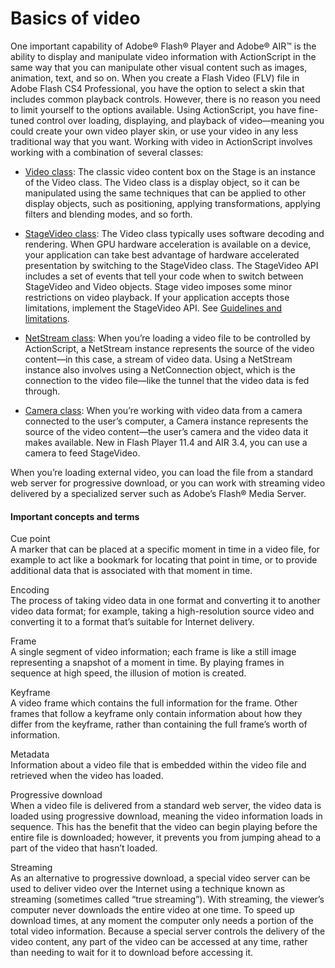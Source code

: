 # Basics of video

<div>

One important capability of Adobe® Flash® Player and Adobe® AIR™ is the ability
to display and manipulate video information with ActionScript in the same way
that you can manipulate other visual content such as images, animation, text,
and so on. When you create a Flash Video (FLV) file in Adobe Flash CS4
Professional, you have the option to select a skin that includes common playback
controls. However, there is no reason you need to limit yourself to the options
available. Using ActionScript, you have fine-tuned control over loading,
displaying, and playback of video—meaning you could create your own video player
skin, or use your video in any less traditional way that you want. Working with
video in ActionScript involves working with a combination of several classes:

- <a
  href="http://help.adobe.com/en_US/FlashPlatform/reference/actionscript/3/flash/media/Video.html"
  target="_self">Video class</a>: The classic video content box on the Stage is
  an instance of the Video class. The Video class is a display object, so it can
  be manipulated using the same techniques that can be applied to other display
  objects, such as positioning, applying transformations, applying filters and
  blending modes, and so forth.

- <a
  href="http://help.stage.adobe.com/en_US/FlashPlatform/reference/actionscript/3/flash/media/StageVideo.html"
  target="_self">StageVideo class</a>: The Video class typically uses software
  decoding and rendering. When GPU hardware acceleration is available on a
  device, your application can take best advantage of hardware accelerated
  presentation by switching to the StageVideo class. The StageVideo API includes
  a set of events that tell your code when to switch between StageVideo and
  Video objects. Stage video imposes some minor restrictions on video playback.
  If your application accepts those limitations, implement the StageVideo API.
  See
  [Guidelines and limitations](WSe9ecd9e6b89aefd2-70150d4b12ccd2cd415-7ffe.html).

- <a
  href="http://help.adobe.com/en_US/FlashPlatform/reference/actionscript/3/flash/net/NetStream.html"
  target="_self">NetStream class</a>: When you’re loading a video file to be
  controlled by ActionScript, a NetStream instance represents the source of the
  video content—in this case, a stream of video data. Using a NetStream instance
  also involves using a NetConnection object, which is the connection to the
  video file—like the tunnel that the video data is fed through.

- <a
  href="http://help.adobe.com/en_US/FlashPlatform/reference/actionscript/3/flash/media/Camera.html"
  target="_self">Camera class</a>: When you’re working with video data from a
  camera connected to the user’s computer, a Camera instance represents the
  source of the video content—the user’s camera and the video data it makes
  available. New in Flash Player 11.4 and AIR 3.4, you can use a camera to feed
  StageVideo.

When you’re loading external video, you can load the file from a standard web
server for progressive download, or you can work with streaming video delivered
by a specialized server such as Adobe’s Flash® Media Server.

<div>

#### Important concepts and terms

Cue point  
A marker that can be placed at a specific moment in time in a video file, for
example to act like a bookmark for locating that point in time, or to provide
additional data that is associated with that moment in time.

Encoding  
The process of taking video data in one format and converting it to another
video data format; for example, taking a high-resolution source video and
converting it to a format that’s suitable for Internet delivery.

Frame  
A single segment of video information; each frame is like a still image
representing a snapshot of a moment in time. By playing frames in sequence at
high speed, the illusion of motion is created.

Keyframe  
A video frame which contains the full information for the frame. Other frames
that follow a keyframe only contain information about how they differ from the
keyframe, rather than containing the full frame’s worth of information.

Metadata  
Information about a video file that is embedded within the video file and
retrieved when the video has loaded.

Progressive download  
When a video file is delivered from a standard web server, the video data is
loaded using progressive download, meaning the video information loads in
sequence. This has the benefit that the video can begin playing before the
entire file is downloaded; however, it prevents you from jumping ahead to a part
of the video that hasn’t loaded.

Streaming  
As an alternative to progressive download, a special video server can be used to
deliver video over the Internet using a technique known as streaming (sometimes
called “true streaming”). With streaming, the viewer’s computer never downloads
the entire video at one time. To speed up download times, at any moment the
computer only needs a portion of the total video information. Because a special
server controls the delivery of the video content, any part of the video can be
accessed at any time, rather than needing to wait for it to download before
accessing it.

</div>

</div>

<div>

<div>

</div>

</div>
